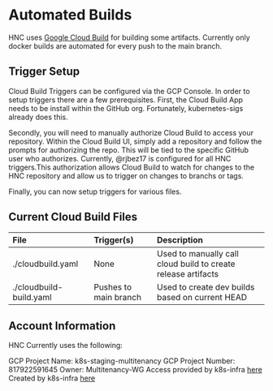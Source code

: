 # Automated Builds

HNC uses [Google Cloud Build](https://cloud.google.com/build) for building some artifacts.
Currently only docker builds are automated for every push to the main branch.

## Trigger Setup

Cloud Build Triggers can be configured via the GCP Console. In order to setup triggers there
are a few prerequisites. First, the Cloud Build App needs to be install within the GitHub org.
Fortunately, kubernetes-sigs already does this.

Secondly, you will need to manually authorize
Cloud Build to access your repository. Within the Cloud Build UI, simply add a repository and
follow the prompts for authorizing the repo. This will be tied to the specific GitHub user
who authorizes. Currently, @rjbez17 is configured for all HNC triggers.This authorization allows
Cloud Build to watch for changes to the HNC repository and allow us to trigger on changes to branchs or tags.

Finally, you can now setup triggers for various files.

## Current Cloud Build Files

| File                    | Trigger(s)            | Description                                                   |
|:------------------------|:----------------------|:--------------------------------------------------------------|
| ./cloudbuild.yaml       | None                  | Used to manually call cloud build to create release artifacts |
| ./cloudbuild-build.yaml | Pushes to main branch | Used to create dev builds based on current HEAD               |

## Account Information

HNC Currently uses the following:

GCP Project Name: k8s-staging-multitenancy
GCP Project Number: 817922591645
Owner: Multitenancy-WG
Access provided by k8s-infra [here](https://github.com/kubernetes/k8s.io/blob/main/groups/sig-auth/groups.yaml#L48)
Created by k8s-infra [here](https://github.com/kubernetes/k8s.io/blob/main/infra/gcp/infra.yaml#L311)
